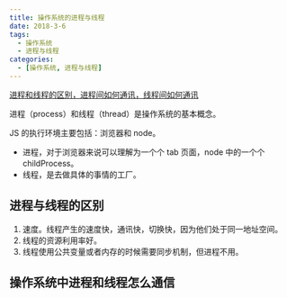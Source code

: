 ```yaml
---
title: 操作系统的进程与线程
date: 2018-3-6
tags:
  - 操作系统
  - 进程与线程
categories:
  - [操作系统, 进程与线程]
---
```


[进程和线程的区别，进程间如何通讯，线程间如何通讯](https://www.jianshu.com/p/4e6479fea0bd)

进程（process）和线程（thread）是操作系统的基本概念。

JS 的执行环境主要包括：浏览器和 node。

- 进程，对于浏览器来说可以理解为一个个 tab 页面，node 中的一个个 childProcess。
- 线程，是去做具体的事情的工厂。

## 进程与线程的区别

1. 速度。线程产生的速度快，通讯快，切换快，因为他们处于同一地址空间。
2. 线程的资源利用率好。
3. 线程使用公共变量或者内存的时候需要同步机制，但进程不用。

## 操作系统中进程和线程怎么通信
